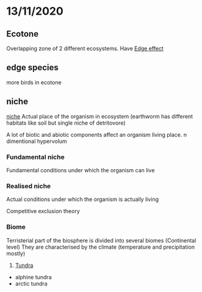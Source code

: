 # 13/11/2020

## Ecotone

Overlapping zone of 2 different ecosystems. Have [Edge effect](https://www.youtube.com/watch?v=D2buIXiz1sk)

## edge species
more birds in ecotone

## niche
[niche](https://www.youtube.com/watch?v=z31y-ZtegZ8)
Actual place of the organism in ecosystem (earthworm has different habitats like soil but single niche of detritovore)

A lot of biotic and abiotic components affect an organism living place.
n dimentional hypervolum

### Fundamental niche
Fundamental conditions under which the organism can live

### Realised niche
Actual conditions under which the organism is actually living


Competitive exclusion theory


### Biome

Terristerial part of the biosphere is divided into several biomes (Continental level)
They are characterised by the climate (temperature and precipitation mostly)

1. [Tundra](https://www.youtube.com/watch?vRT6x5GVPFG8)
- alphine tundra 
- arctic tundra